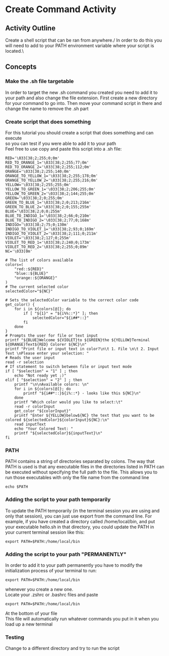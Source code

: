 # Create Command Activity

## Activity Outline
Create a shell script that can be ran from anywhere./
In order to do this you will need to add to your PATH environment variable where your script is located.\

## Concepts

### Make the .sh file targetable
In order to target the new .sh command you created you need to add it to your path and also change the file extension.
First create a new directory for your command to go into.
Then move your command script in there and change the name to remove the .sh part

### Create script that does something
For this tutorial you should create a script that does something and can execute\
so you can test if you were able to add it to your path\
Feel free to use copy and paste this script into a .sh file:
```
RED='\033[38;2;255;0;0m'
RED_TO_ORANGE_1='\033[38;2;255;77;0m'
RED_TO_ORANGE_2='\033[38;2;255;112;0m'
ORANGE='\033[38;2;255;140;0m'
ORANGE_TO_YELLOW_1='\033[38;2;255;178;0m'
ORANGE_TO_YELLOW_2='\033[38;2;255;216;0m'
YELLOW='\033[38;2;255;255;0m'
YELLOW_TO_GREEN_1='\033[38;2;206;255;0m'
YELLOW_TO_GREEN_2='\033[38;2;144;255;0m'
GREEN='\033[38;2;0;255;0m'
GREEN_TO_BLUE_1='\033[38;2;0;213;216m'
GREEN_TO_BLUE_2='\033[38;2;0;155;255m'
BLUE='\033[38;2;0;0;255m'
BLUE_TO_INDIGO_1='\033[38;2;66;0;210m'
BLUE_TO_INDIGO_2='\033[38;2;77;0;168m'
INDIGO='\033[38;2;75;0;130m'
INDIGO_TO_VIOLET_1='\033[38;2;93;0;169m'
INDIGO_TO_VIOLET_2='\033[38;2;111;0;211m'
VIOLET='\033[38;2;127;0;255m'
VIOLET_TO_RED_1='\033[38;2;240;0;173m'
VIOLET_TO_RED_2='\033[38;2;255;0;89m'
NC='\033[0m'

# The list of colors available
colors=(
    "red::${RED}"
    "blue::${BLUE}"
    "orange::${ORANGE}"
)
# The current selected color
selectedColor="${NC}"

# Sets the selectedColor variable to the correct color code
get_color() {
    for i in ${colors[@]}; do
        if [ "${1}" = "${i%%::*}" ]; then 
            selectedColor="${i##*::}"
        fi
    done
}
# Prompts the user for file or text input
printf "${BLUE}Welcome ${VIOLET}to ${GREEN}the ${YELLOW}Terminal ${ORANGE}Text${RED} Colorer ${NC}\n"
printf "Print file or input text in color?\n\t 1. File \n\t 2. Input Text \nPlease enter your selection: "
# Reads the user input
read -r selection
# If statement to switch between file or input text mode
if [ "$selection" = "1" ] ; then
    echo "Not ready yet ;)"
elif [ "$selection" = "2" ] ; then
    printf "\n\nAvailable colors: \n"
    for i in ${colors[@]}; do
        printf "${i##*::}${i%::*} - looks like this ${NC}\n"
    done
    printf "Which color would you like to select:\t"
    read -r colorInput
    get_color "${colorInput}"
    printf "Enter ${YELLOW}below${NC} the text that you want to be colored ${selectedColor}${colorInput}${NC}:\n"
    read inputText
    echo "Your Colored Text: "
    printf "${selectedColor}${inputText}\n"
fi
```

### PATH
PATH contains a string of directories separated by colons. The way that PATH is used is that any executable files in the directories listed in PATH can be executed without specifying the full path to the file. This allows you to run those executables with only the file name from the command line

```
echo $PATH
```

### Adding the script to your path temporarily
To update the PATH temporarily (in the terminal session you are using and only that session), you can just use export from the command line. For example, if you have created a directory called /home/local/bin, and put your executable hello.sh in that directory, you could update the PATH in your current terminal session like this:
```
export PATH=$PATH:/home/local/bin
```

### Adding the script to your path "PERMANENTLY"
In order to add it to your path permanently you have to modify the initialization process of your terminal to run:
```
export PATH=$PATH:/home/local/bin
```
whenever you create a new one.\
Locate your .zshrc or .bashrc files and paste
```
export PATH=$PATH:/home/local/bin
```
At the bottom of your file\
This file will automatically run whatever commands you put in it when you load up a new terminal


### Testing
Change to a different directory and try to run the script